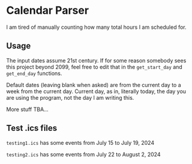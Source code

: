 # Calendar Parser
I am tired of manually counting how many total hours I am scheduled for.

## Usage
The input dates assume 21st century. If for some reason somebody sees this project beyond 2099, feel free to edit that in the `get_start_day` and `get_end_day` functions.

Default dates (leaving blank when asked) are from the current day to a week from the current day. Current day, as in, literally today, the day you are using the program, not the day I am writing this.

More stuff TBA...

## Test .ics files
`testing1.ics` has some events from July 15 to July 19, 2024

`testing2.ics` has some events from July 22 to August 2, 2024
